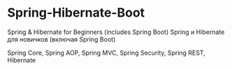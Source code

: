 # Spring-Hibernate-Boot
Spring &amp; Hibernate for Beginners (includes Spring Boot)
Spring и Hibernate для новичков (включая Spring Boot)


Spring Core, Spring AOP, Spring MVC, Spring Security, Spring REST, Hibernate
